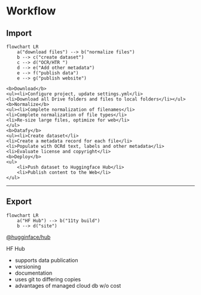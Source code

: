 # Workflow 

## Import 
```mermaid
flowchart LR
    a("download files") --> b("normalize files")
    b --> c("create dataset")
    c --> d("OCR/HTR ")
    d --> e("Add other metadata")
    e --> f("publish data")
    e --> g("publish website")
```
    <b>Download</b>
    <ul><li>Configure project, update settings.yml</li>
    <li>Download all Drive folders and files to local folders</li></ul>
    <b>Normalize</b>
    <ul><li>Complete normalization of filenames</li> 
    <li>Complete normalization of file types</li>
    <li>Re-size large files, optimize for web</li>
    </ul>
    <b>Datafy</b>
    <ul><li>Create dataset</li> 
    <li>Create a metadata record for each file</li> 
    <li>Populate with OCRd text, labels and other metadata</li>
    <li>Evaluate license and copyright</li> 
    <b>Deploy</b>
    <ul>
        <li>Push dataset to Huggingface Hub</li>
        <li>Publish content to the Web</li>
    </ul>
    
    
    

<hr>

## Export 
```mermaid
flowchart LR
    a("HF Hub") --> b("11ty build")
    b --> d("site")
```
[@hugginface/hub](https://huggingface.co/docs/huggingface.js/index)


HF Hub
- supports data publication
- versioning 
- documentation 
- uses git to differing copies 
- advantages of managed cloud db w/o cost

